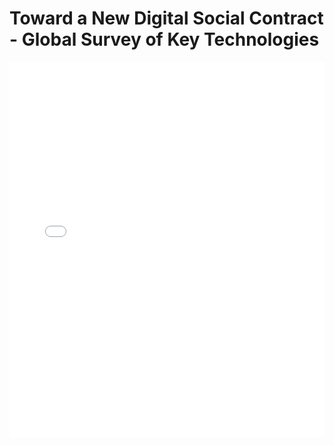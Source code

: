 # Toward a New Digital Social Contract - Global Survey of Key Technologies

<embed src="Toward a New Digital Social Contract - Global Survey of Key Technologies.pdf" type="application/pdf" width="100%" height="600px">
